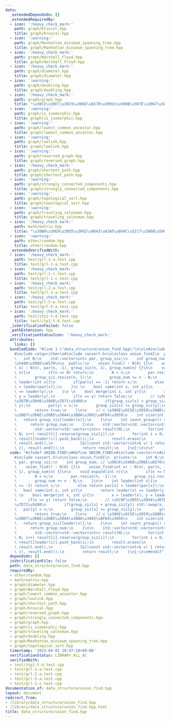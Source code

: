 ```yaml
---
data:
  _extendedDependsOn: []
  _extendedRequiredBy:
  - icon: ':heavy_check_mark:'
    path: graph/Kruscal.hpp
    title: graph/Kruscal.hpp
  - icon: ':warning:'
    path: graph/Manhattan_minimum_spanning_tree.hpp
    title: graph/Manhattan_minimum_spanning_tree.hpp
  - icon: ':heavy_check_mark:'
    path: graph/Warshall_Floyd.hpp
    title: graph/Warshall_Floyd.hpp
  - icon: ':heavy_check_mark:'
    path: graph/diameter.hpp
    title: graph/diameter.hpp
  - icon: ':warning:'
    path: graph/doubling.hpp
    title: graph/doubling.hpp
  - icon: ':heavy_check_mark:'
    path: graph/graph.hpp
    title: "\u30CE\u30FC\u30C9\u306E\u6570\u3092n\u500B\u307E\u3067\u5897\u3084\u3059"
  - icon: ':warning:'
    path: graph/is_isomorphic.hpp
    title: graph/is_isomorphic.hpp
  - icon: ':warning:'
    path: graph/lowest_common_ancestor.hpp
    title: graph/lowest_common_ancestor.hpp
  - icon: ':warning:'
    path: graph/lowlink.hpp
    title: graph/lowlink.hpp
  - icon: ':warning:'
    path: graph/reversed_graph.hpp
    title: graph/reversed_graph.hpp
  - icon: ':heavy_check_mark:'
    path: graph/shortest_path.hpp
    title: graph/shortest_path.hpp
  - icon: ':warning:'
    path: graph/strongly_connected_components.hpp
    title: graph/strongly_connected_components.hpp
  - icon: ':warning:'
    path: graph/topological_sort.hpp
    title: graph/topological_sort.hpp
  - icon: ':warning:'
    path: graph/traveling_salesman.hpp
    title: graph/traveling_salesman.hpp
  - icon: ':heavy_check_mark:'
    path: math/matrix.hpp
    title: "\u30B0\u30E9\u30D5\u3092\u96A3\u63A5\u884C\u5217\u306B\u5909\u63DB"
  - icon: ':warning:'
    path: other/random.hpp
    title: other/random.hpp
  _extendedVerifiedWith:
  - icon: ':heavy_check_mark:'
    path: test/grl-1-a.test.cpp
    title: test/grl-1-a.test.cpp
  - icon: ':heavy_check_mark:'
    path: test/grl-1-c.test.cpp
    title: test/grl-1-c.test.cpp
  - icon: ':heavy_check_mark:'
    path: test/grl-2-a.test.cpp
    title: test/grl-2-a.test.cpp
  - icon: ':heavy_check_mark:'
    path: test/grl-5-a.test.cpp
    title: test/grl-5-a.test.cpp
  - icon: ':heavy_check_mark:'
    path: test/itp1-t-d.test.cpp
    title: test/itp1-t-d.test.cpp
  _isVerificationFailed: false
  _pathExtension: hpp
  _verificationStatusIcon: ':heavy_check_mark:'
  attributes:
    links: []
  bundledCode: "#line 1 \"data_structure/union_find.hpp\"\n\n\n#include <vector>\n\
    #include <algorithm>\n#include <assert.h>\n\nclass union_find{\n  private:\n \
    \   int N;\n    std::vector<int> par, group_siz;\n    int group_num; // \u96C6\
    \u5408\u306E\u6570\n\n  public:\n    union_find() : N(0) {}\n    union_find(int\
    \ n) : N(n), par(n, -1), group_siz(n, 1), group_num(n) {}\n\n    void expand(int\
    \ n){\n        if(n <= N) return;\n        N = n;\n        par.resize(n, -1);\n\
    \        group_siz.resize(n, 1);\n        group_num += n - N;\n    }\n\n    int\
    \ leader(int x){\n        if(par[x] == -1) return x;\n        else return par[x]\
    \ = leader(par[x]);\n    }\n \n    bool same(int x, int y){\n        return leader(x)\
    \ == leader(y);\n    }\n \n    bool merge(int x, int y){\n        x = leader(x);\
    \ y = leader(y);\n        if(x == y) return false;\n        // \u5C0F\u3055\u3044\
    \u307B\u3046\u306B\u7D71\u5408\n        if(group_siz[x] < group_siz[y]) std::swap(x,\
    \ y);\n        par[y] = x;\n        group_siz[x] += group_siz[y];\n        group_num--;\n\
    \        return true;\n    }\n\n    // x \u306E\u5C5E\u3059\u308B\u30B0\u30EB\u30FC\
    \u30D7\u306E\u30B5\u30A4\u30BA\u3092\u8FD4\u3059\n    int size(int x){\n     \
    \   return group_siz[leader(x)];\n    }\n\n    int count_groups() const {\n  \
    \      return group_num;\n    }\n\n    std::vector<std::vector<int>> groups(){\n\
    \        std::vector<std::vector<int>> result(N);\n        for(int i = 0; i <\
    \ N; i++) result[i].reserve(group_siz[i]);\n        for(int i = 0; i < N; i++)\
    \ result[leader(i)].push_back(i);\n        result.erase(\n            std::remove_if(result.begin(),\
    \ result.end(),\n            [&](const std::vector<int>& v) { return v.empty();\
    \ }), result.end());\n        return result;\n    }\n};\n\n\n"
  code: "#ifndef UNION_FIND\n#define UNION_FIND\n#include <vector>\n#include <algorithm>\n\
    #include <assert.h>\n\nclass union_find{\n  private:\n    int N;\n    std::vector<int>\
    \ par, group_siz;\n    int group_num; // \u96C6\u5408\u306E\u6570\n\n  public:\n\
    \    union_find() : N(0) {}\n    union_find(int n) : N(n), par(n, -1), group_siz(n,\
    \ 1), group_num(n) {}\n\n    void expand(int n){\n        if(n <= N) return;\n\
    \        N = n;\n        par.resize(n, -1);\n        group_siz.resize(n, 1);\n\
    \        group_num += n - N;\n    }\n\n    int leader(int x){\n        if(par[x]\
    \ == -1) return x;\n        else return par[x] = leader(par[x]);\n    }\n \n \
    \   bool same(int x, int y){\n        return leader(x) == leader(y);\n    }\n\
    \ \n    bool merge(int x, int y){\n        x = leader(x); y = leader(y);\n   \
    \     if(x == y) return false;\n        // \u5C0F\u3055\u3044\u307B\u3046\u306B\
    \u7D71\u5408\n        if(group_siz[x] < group_siz[y]) std::swap(x, y);\n     \
    \   par[y] = x;\n        group_siz[x] += group_siz[y];\n        group_num--;\n\
    \        return true;\n    }\n\n    // x \u306E\u5C5E\u3059\u308B\u30B0\u30EB\u30FC\
    \u30D7\u306E\u30B5\u30A4\u30BA\u3092\u8FD4\u3059\n    int size(int x){\n     \
    \   return group_siz[leader(x)];\n    }\n\n    int count_groups() const {\n  \
    \      return group_num;\n    }\n\n    std::vector<std::vector<int>> groups(){\n\
    \        std::vector<std::vector<int>> result(N);\n        for(int i = 0; i <\
    \ N; i++) result[i].reserve(group_siz[i]);\n        for(int i = 0; i < N; i++)\
    \ result[leader(i)].push_back(i);\n        result.erase(\n            std::remove_if(result.begin(),\
    \ result.end(),\n            [&](const std::vector<int>& v) { return v.empty();\
    \ }), result.end());\n        return result;\n    }\n};\n\n#endif"
  dependsOn: []
  isVerificationFile: false
  path: data_structure/union_find.hpp
  requiredBy:
  - other/random.hpp
  - math/matrix.hpp
  - graph/diameter.hpp
  - graph/Warshall_Floyd.hpp
  - graph/lowest_common_ancestor.hpp
  - graph/lowlink.hpp
  - graph/shortest_path.hpp
  - graph/Kruscal.hpp
  - graph/reversed_graph.hpp
  - graph/strongly_connected_components.hpp
  - graph/graph.hpp
  - graph/is_isomorphic.hpp
  - graph/traveling_salesman.hpp
  - graph/doubling.hpp
  - graph/Manhattan_minimum_spanning_tree.hpp
  - graph/topological_sort.hpp
  timestamp: '2023-04-01 20:47:10+09:00'
  verificationStatus: LIBRARY_ALL_AC
  verifiedWith:
  - test/itp1-t-d.test.cpp
  - test/grl-1-a.test.cpp
  - test/grl-2-a.test.cpp
  - test/grl-5-a.test.cpp
  - test/grl-1-c.test.cpp
documentation_of: data_structure/union_find.hpp
layout: document
redirect_from:
- /library/data_structure/union_find.hpp
- /library/data_structure/union_find.hpp.html
title: data_structure/union_find.hpp
---
```

